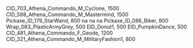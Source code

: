 CID_703_Athena_Commando_M_Cyclone, 1500
CID_598_Athena_Commando_M_Mastermind, 1500
Pickaxe_ID_179_StarWand, 800
na
na
na
Pickaxe_ID_086_Biker, 800
Wrap_083_PlasticArmyGrey, 500
EID_Donut1, 500
EID_PumpkinDance, 500
CID_481_Athena_Commando_F_Geode, 1200
CID_321_Athena_Commando_M_MilitaryFashion1, 800
